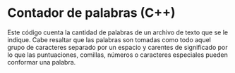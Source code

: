 # Contador de palabras (C++)

Este código cuenta la cantidad de palabras de un archivo de texto que se le indique. Cabe resaltar que las palabras son tomadas como todo aquel grupo de caracteres separado por un espacio y carentes de significado por lo que las puntuaciones, comillas, números o caracteres especiales pueden conformar una palabra.
